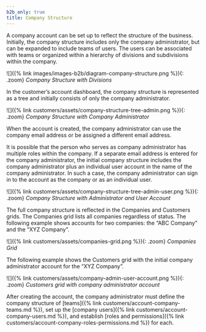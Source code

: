 ```yaml
---
b2b_only: true
title: Company Structure
---
```


A company account can be set up to reflect the structure of the business. Initially, the company structure includes only the company administrator, but can be expanded to include teams of users. The users can be associated with teams or organized within a hierarchy of divisions and subdivisions within the company.

![]({% link images/images-b2b/diagram-company-structure.png %}){: .zoom}
_Company Structure with Divisions_

In the customer’s account dashboard, the company structure is represented as a tree and initially consists of only the company administrator.

![]({% link customers/assets/company-structure-tree-admin.png %}){: .zoom}
_Company Structure with Company Administrator_

When the account is created, the company administrator can use the company email address or be assigned a different email address.

It is possible that the person who serves as company administrator has multiple roles within the company. If a separate email address is entered for the company administrator, the initial company structure includes the company administrator plus an individual user account in the name of the company administrator. In such a case, the company administrator can sign in to the account as the company or as an individual user.

![]({% link customers/assets/company-structure-tree-admin-user.png %}){: .zoom}
_Company Structure with Administrator and User Account_

The full company structure is reflected in the Companies and Customers grids. The Companies grid lists all companies regardless of status. The following example shows accounts for two companies: the “ABC Company” and the “XYZ Company”.

![]({% link customers/assets/companies-grid.png %}){: .zoom}
_Companies Grid_

The following example shows the Customers grid with the initial company administrator account for the “XYZ Company”.

![]({% link customers/assets/company-admin-user-account.png %}){: .zoom}
_Customers grid with company administrator account_

After creating the account, the company administrator must define the company structure of [teams]({% link customers/account-company-teams.md %}), set up the [company users]({% link customers/account-company-users.md %}), and establish [roles and permissions]({% link customers/account-company-roles-permissions.md %}) for each.
